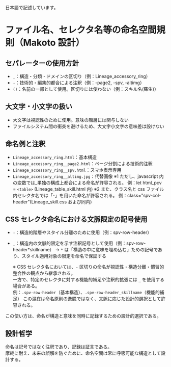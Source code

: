 日本語で記述しています。

# ファイル名、セレクタ名等の命名空間規則（Makoto 設計）

## セパレーターの使用方針

- `_`：構造・分類・ドメインの区切り（例：Lineage_accessory_ring）
- `-`：技術的・編集的都合による注釈（例：-page2, -spv, -altimg）
- `()`：名前の一部として使用。区切りには使わない（例：スキル名(蘇生)）

## 大文字・小文字の扱い

- 大文字は視認性のために使用。意味の階層には関与しない
- ファイルシステム間の衝突を避けるため、大文字小文字の意味差は設けない

## 命名例と注釈

- `Lineage_accessory_ring.html`：基本構造
- `Lineage_accessory_ring__page2.html`：ページ分割による技術的注釈
- `Lineage_accessory_ring__spv.html`：スマホ表示専用
- `Lineage_accessory_ring__altimg.jpg`：代替画像
  ※1 ただし、javascript 内の変数では\_単独の構成上都合による命名が許容される。
  例：let html_pcv = `<table>` (Lineage_table_skill.html 内)
  ※2 また、クラス名と css ファイル内セレクタ名では「-」を用いた命名が許容される。
  例：class="spv-col-header"(Lineage_skill.css および同内)

## CSS セレクタ命名における文脈限定の記号使用

- `-`：構造的階層やスタイル分離のために使用（例：spv-row-header）
- `_`：構造内の文脈的限定を示す注釈記号として使用（例：spv-row-header*skillname）
  → `*` は「構造の中に意味を埋め込む」ための記号であり、スタイル適用対象の限定を命名で保証する

  ※ CSS セレクタ名においては、`-` 区切りの命名が視認性・構造分離・慣習的整合性の観点から継承される。  
  一方で、特定のセレクタに対する機能的補足や注釈的拡張には `_` を使用する場合がある。  
  例：`.spv-row-header`（基本構造）、`.spv-row-header_skillname`（機能的補足）
  この混在は命名原則の逸脱ではなく、文脈に応じた設計的選択として許容される。

この使い方は、命名が構造と意味を同時に記録するための設計的選択である。

## 設計哲学

命名は記号ではなく注釈であり、記録は証言である。  
摩耗に耐え、未来の誤解を防ぐために、命名空間は常に呼吸可能な構造として設計する。

